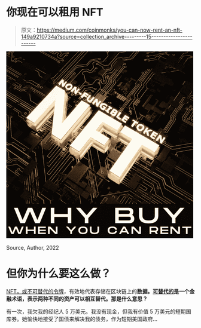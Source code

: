 # 你现在可以租用 NFT

> 原文：<https://medium.com/coinmonks/you-can-now-rent-an-nft-149a9210734a?source=collection_archive---------15----------------------->

![](img/39ea991bbd2f1af6b2e9d9b05ca71af4.png)

Source, Author, 2022

# 但你为什么要这么做？

[NFT，或不可替代的令牌](https://open.spotify.com/episode/5L1M1fsW3se4Jv6w4hxGIe)，有效地代表存储在区块链上的**数据。[可替代的](https://en.wikipedia.org/wiki/Fungibility)是一个金融术语，表示两种不同的资产可以相互替代。那是什么意思？**

有一次，我欠我的经纪人 5 万美元。我没有现金，但我有价值 5 万美元的短期国库券。她愉快地接受了国债来解决我的债务，作为短期美国政府…